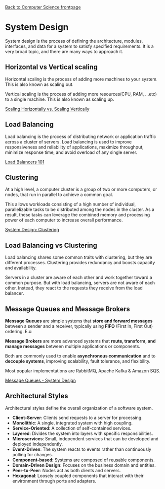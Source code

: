 [Back to Computer Science frontpage](topics/computer-science/computer-science.md)

# System Design

System design is the process of defining the architecture, modules, interfaces, and data for a system to satisfy specified requirements. It is a very broad topic, and there are many ways to approach it.

## Horizontal vs Vertical scaling

Horizontal scaling is the process of adding more machines to your system. This is also known as scaling out. 

Vertical scaling is the process of adding more resources(CPU, RAM, ...etc) to a single machine. This is also known as scaling up.

[Scaling Horizontally vs. Scaling Vertically](https://www.digitalocean.com/resources/article/horizontal-scaling-vs-vertical-scaling)

## Load Balancing

Load balancing is the process of distributing network or application traffic across a cluster of servers. Load balancing is used to improve responsiveness and reliability of applications, maximize throughput, minimize response time, and avoid overload of any single server.

[Load Balancers 101](https://www.youtube.com/watch?v=galcDRNd5Ow)

## Clustering

At a high level, a computer cluster is a group of two or more computers, or nodes, that run in parallel to achieve a common goal. 

This allows workloads consisting of a high number of individual, parallelizable tasks to be distributed among the nodes in the cluster. As a result, these tasks can leverage the combined memory and processing power of each computer to increase overall performance.

[System Design: Clustering](https://dev.to/karanpratapsingh/system-design-clustering-3726)

## Load Balancing vs Clustering

Load balancing shares some common traits with clustering, but they are different processes. Clustering provides redundancy and boosts capacity and availability. 

Servers in a cluster are aware of each other and work together toward a common purpose. But with load balancing, servers are not aware of each other. Instead, they react to the requests they receive from the load balancer.

## Message Queues and Message Brokers

**Message Queues** are simple systems that **store and forward messages** between a sender and a receiver, typically using **FIFO** (First In, First Out) ordering. E.x: 

**Message Brokers** are more advanced systems that **route, transform, and manage messages** between multiple applications or components.

Both are commonly used to enable **asynchronous communication** and to **decouple systems**, improving scalability, fault tolerance, and flexibility.

Most popular implementations are RabbitMQ, Apache Kafka & Amazon SQS.

[Message Queues - System Design](https://dev.to/karanpratapsingh/system-design-the-complete-course-10fo#message-queues)

## Architectural Styles

Architectural styles define the overall organization of a software system.

- **Client-Server**: Clients send requests to a server for processing.
- **Monolithic**: A single, integrated system with high coupling.
- **Service-Oriented**: A collection of self-contained services.
- **Layered**: Divides the system into layers with specific responsibilities.
- **Microservices**: Small, independent services that can be developed and deployed independently.
- **Event-Driven**: The system reacts to events rather than continuously polling for changes.
- **Component-based**: Systems are composed of reusable components.
- **Domain-Driven Design**: Focuses on the business domain and entities.
- **Peer-to-Peer**: Nodes act as both clients and servers.
- **Hexagonal**: Loosely coupled components that interact with their environment through ports and adapters.

